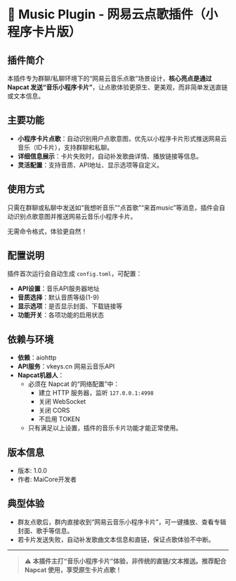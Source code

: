 # 🎵 Music Plugin - 网易云点歌插件（小程序卡片版）

## 插件简介
本插件专为群聊/私聊环境下的“网易云音乐点歌”场景设计，**核心亮点是通过 Napcat 发送“音乐小程序卡片”**，让点歌体验更原生、更美观，而非简单发送直链或文本信息。

## 主要功能
- **小程序卡片点歌**：自动识别用户点歌意图，优先以小程序卡片形式推送网易云音乐（ID卡片），支持群聊和私聊。
- **详细信息展示**：卡片失败时，自动补发歌曲详情、播放链接等信息。
- **灵活配置**：支持音质、API地址、显示选项等自定义。

## 使用方式

只需在群聊或私聊中发送如“我想听音乐”“点首歌”“来首music”等消息，插件会自动识别点歌意图并推送网易云音乐小程序卡片。

无需命令格式，体验更自然！

## 配置说明
插件首次运行会自动生成 `config.toml`，可配置：
- **API设置**：音乐API服务器地址
- **音质选择**：默认音质等级(1-9)
- **显示选项**：是否显示封面、下载链接等
- **功能开关**：各项功能的启用状态

## 依赖与环境
- **依赖**：aiohttp
- **API服务**：vkeys.cn 网易云音乐API
- **Napcat机器人**：
  - 必须在 Napcat 的“网络配置”中：
    - 建立 HTTP 服务器，监听 `127.0.0.1:4998`
    - 关闭 WebSocket
    - 关闭 CORS
    - 不启用 TOKEN
  - 只有满足以上设置，插件的音乐卡片功能才能正常使用。

## 版本信息
- 版本: 1.0.0
- 作者: MaiCore开发者

## 典型体验
- 群友点歌后，群内直接收到“网易云音乐小程序卡片”，可一键播放、查看专辑封面、歌手等信息。
- 若卡片发送失败，自动补发歌曲文本信息和直链，保证点歌体验不中断。

---

> ⚠️ **本插件主打“音乐小程序卡片”体验，非传统的直链/文本推送。推荐配合 Napcat 使用，享受原生卡片点歌！**
